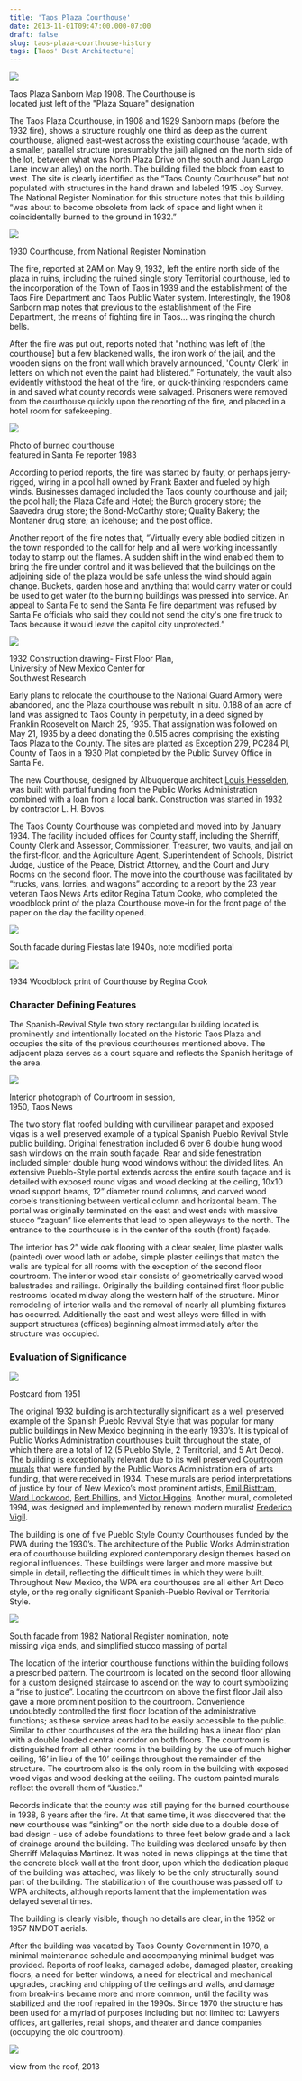 ```yaml
---
title: 'Taos Plaza Courthouse'
date: 2013-11-01T09:47:00.000-07:00
draft: false
slug: taos-plaza-courthouse-history
tags: [Taos' Best Architecture]
---
```


  

![](/images/blog/legacy/tcc5.jpg)

Taos Plaza Sanborn Map 1908. The Courthouse is  
located just left of the "Plaza Square" designation

  
The Taos Plaza Courthouse, in 1908 and 1929 Sanborn maps (before the 1932 fire), shows a structure roughly one third as deep as the current courthouse, aligned east-west across the existing courthouse façade, with a smaller, parallel structure (presumably the jail) aligned on the north side of the lot, between what was North Plaza Drive on the south and Juan Largo Lane (now an alley) on the north. The building filled the block from east to west. The site is clearly identified as the “Taos County Courthouse” but not populated with structures in the hand drawn and labeled 1915 Joy Survey. The National Register Nomination for this structure notes that this building “was about to become obsolete from lack of space and light when it coincidentally burned to the ground in 1932.”  
  

![](/images/blog/legacy/tcc6.jpg)

1930 Courthouse, from National Register Nomination

The fire, reported at 2AM on May 9, 1932, left the entire north side of the plaza in ruins, including the ruined single story Territorial courthouse, led to the incorporation of the Town of Taos in 1939 and the establishment of the Taos Fire Department and Taos Public Water system. Interestingly, the 1908 Sanborn map notes that previous to the establishment of the Fire Department, the means of fighting fire in Taos… was ringing the church bells.  
  
  
  
After the fire was put out, reports noted that "nothing was left of \[the courthouse\] but a few blackened walls, the iron work of the jail, and the wooden signs on the front wall which bravely announced, 'County Clerk' in letters on which not even the paint had blistered.” Fortunately, the vault also evidently withstood the heat of the fire, or quick-thinking responders came in and saved what county records were salvaged. Prisoners were removed from the courthouse quickly upon the reporting of the fire, and placed in a hotel room for safekeeping.  
  

![](/images/blog/legacy/tcc7.jpg)

Photo of burned courthouse  
featured in Santa Fe reporter 1983

According to period reports, the fire was started by faulty, or perhaps jerry-rigged, wiring in a pool hall owned by Frank Baxter and fueled by high winds. Businesses damaged included the Taos county courthouse and jail; the pool hall; the Plaza Cafe and Hotel; the Burch grocery store; the Saavedra drug store; the Bond-McCarthy store; Quality Bakery; the Montaner drug store; an icehouse; and the post office.  
  
Another report of the fire notes that, “Virtually every able bodied citizen in the town responded to the call for help and all were working incessantly today to stamp out the flames. A sudden shift in the wind enabled them to bring the fire under control and it was believed that the buildings on the adjoining side of the plaza would be safe unless the wind should again change. Buckets, garden hose and anything that would carry water or could be used to get water (to the burning buildings was pressed into service. An appeal to Santa Fe to send the Santa Fe fire department was refused by Santa Fe officials who said they could not send the city's one fire truck to Taos because it would leave the capitol city unprotected.”  
  

![](/images/blog/legacy/tcc8.jpg)

1932 Construction drawing- First Floor Plan,  
University of New Mexico Center for  
Southwest Research

Early plans to relocate the courthouse to the National Guard Armory were abandoned, and the Plaza courthouse was rebuilt in situ. 0.188 of an acre of land was assigned to Taos County in perpetuity, in a deed signed by Franklin Roosevelt on March 25, 1935. That assignation was followed on May 21, 1935 by a deed donating the 0.515 acres comprising the existing Taos Plaza to the County. The sites are platted as Exception 279, PC284 PI, County of Taos in a 1930 Plat completed by the Public Survey Office in Santa Fe.  
  
The new Courthouse, designed by Albuquerque architect [Louis Hesselden](http://archinia.com/index.php/58-publications/publications/422-architect-louis-hesselden), was built with partial funding from the Public Works Administration combined with a loan from a local bank. Construction was started in 1932 by contractor L. H. Bovos.  
  
The Taos County Courthouse was completed and moved into by January 1934. The facility included offices for County staff, including the Sherriff, County Clerk and Assessor, Commissioner, Treasurer, two vaults, and jail on the first-floor, and the Agriculture Agent, Superintendent of Schools, District Judge, Justice of the Peace, District Attorney, and the Court and Jury Rooms on the second floor. The move into the courthouse was facilitated by “trucks, vans, lorries, and wagons” according to a report by the 23 year veteran Taos News Arts editor Regina Tatum Cooke, who completed the woodblock print of the plaza Courthouse move-in for the front page of the paper on the day the facility opened.  
  

![](/images/blog/legacy/tcc10.jpg)

South facade during Fiestas late 1940s, note modified portal

  

![](/images/blog/legacy/tcc9.jpg)

1934 Woodblock print of Courthouse by Regina Cook

### Character Defining Features

The Spanish-Revival Style two story rectangular building located is prominently and intentionally located on the historic Taos Plaza and occupies the site of the previous courthouses mentioned above. The adjacent plaza serves as a court square and reflects the Spanish heritage of the area.  
  

![](/images/blog/legacy/tcc10.jpg)

Interior photograph of Courtroom in session,  
1950, Taos News

The two story flat roofed building with curvilinear parapet and exposed vigas is a well preserved example of a typical Spanish Pueblo Revival Style public building. Original fenestration included 6 over 6 double hung wood sash windows on the main south façade. Rear and side fenestration included simpler double hung wood windows without the divided lites. An extensive Pueblo-Style portal extends across the entire south façade and is detailed with exposed round vigas and wood decking at the ceiling, 10x10 wood support beams, 12” diameter round columns, and carved wood corbels transitioning between vertical column and horizontal beam. The portal was originally terminated on the east and west ends with massive stucco “zaguan” like elements that lead to open alleyways to the north. The entrance to the courthouse is in the center of the south (front) façade.  
  
The interior has 2” wide oak flooring with a clear sealer, lime plaster walls (painted) over wood lath or adobe, simple plaster ceilings that match the walls are typical for all rooms with the exception of the second floor courtroom. The interior wood stair consists of geometrically carved wood balustrades and railings. Originally the building contained first floor public restrooms located midway along the western half of the structure. Minor remodeling of interior walls and the removal of nearly all plumbing fixtures has occurred. Additionally the east and west alleys were filled in with support structures (offices) beginning almost immediately after the structure was occupied.  
  

### Evaluation of Significance

![](/images/blog/legacy/tcc11.jpg)

Postcard from 1951

The original 1932 building is architecturally significant as a well preserved example of the Spanish Pueblo Revival Style that was popular for many public buildings in New Mexico beginning in the early 1930’s. It is typical of Public Works Administration courthouses built throughout the state, of which there are a total of 12 (5 Pueblo Style, 2 Territorial, and 5 Art Deco). The building is exceptionally relevant due to its well preserved [Courtroom murals](http://archinia.com/index.php/58-publications/publications/419-taos-county-courthouse-murals) that were funded by the Public Works Administration era of arts funding, that were received in 1934. These murals are period interpretations of justice by four of New Mexico’s most prominent artists, [Emil Bisttram](http://archinia.com/index.php/58-publications/publications/421-emil-bisttram), [Ward Lockwood](http://archinia.com/index.php/58-publications/publications/418-ward-lockwood), [Bert Phillips](http://archinia.com/index.php/58-publications/publications/417-bert-phillips), and [Victor Higgins](http://archinia.com/index.php/58-publications/publications/420-victor-higgins). Another mural, completed 1994, was designed and implemented by renown modern muralist [Frederico Vigil](http://archinia.com/index.php/58-publications/publications/416-frederico-vigil).  
  
The building is one of five Pueblo Style County Courthouses funded by the PWA during the 1930’s. The architecture of the Public Works Administration era of courthouse building explored contemporary design themes based on regional influences. These buildings were larger and more massive but simple in detail, reflecting the difficult times in which they were built. Throughout New Mexico, the WPA era courthouses are all either Art Deco style, or the regionally significant Spanish-Pueblo Revival or Territorial Style.  
  

![](/images/blog/legacy/tcc11b.jpg)

South facade from 1982 National Register nomination, note  
missing viga ends, and simplified stucco massing of portal

The location of the interior courthouse functions within the building follows a prescribed pattern. The courtroom is located on the second floor allowing for a custom designed staircase to ascend on the way to court symbolizing a “rise to justice”. Locating the courtroom on above the first floor Jail also gave a more prominent position to the courtroom. Convenience undoubtedly controlled the first floor location of the administrative functions; as these service areas had to be easily accessible to the public. Similar to other courthouses of the era the building has a linear floor plan with a double loaded central corridor on both floors. The courtroom is distinguished from all other rooms in the building by the use of much higher ceiling, 16’ in lieu of the 10’ ceilings throughout the remainder of the structure. The courtroom also is the only room in the building with exposed wood vigas and wood decking at the ceiling. The custom painted murals reflect the overall them of “Justice.”  
  
Records indicate that the county was still paying for the burned courthouse in 1938, 6 years after the fire. At that same time, it was discovered that the new courthouse was “sinking” on the north side due to a double dose of bad design - use of adobe foundations to three feet below grade and a lack of drainage around the building. The building was declared unsafe by then Sherriff Malaquias Martinez. It was noted in news clippings at the time that the concrete block wall at the front door, upon which the dedication plaque of the building was attached, was likely to be the only structurally sound part of the building. The stabilization of the courthouse was passed off to WPA architects, although reports lament that the implementation was delayed several times.  
  
The building is clearly visible, though no details are clear, in the 1952 or 1957 NMDOT aerials.  
  
After the building was vacated by Taos County Government in 1970, a minimal maintenance schedule and accompanying minimal budget was provided. Reports of roof leaks, damaged adobe, damaged plaster, creaking floors, a need for better windows, a need for electrical and mechanical upgrades, cracking and chipping of the ceilings and walls, and damage from break-ins became more and more common, until the facility was stabilized and the roof repaired in the 1990s. Since 1970 the structure has been used for a myriad of purposes including but not limited to: Lawyers offices, art galleries, retail shops, and theater and dance companies (occupying the old courtroom).  
  

![](/images/blog/legacy/DSC00640+%28Large%29.JPG)

view from the roof, 2013